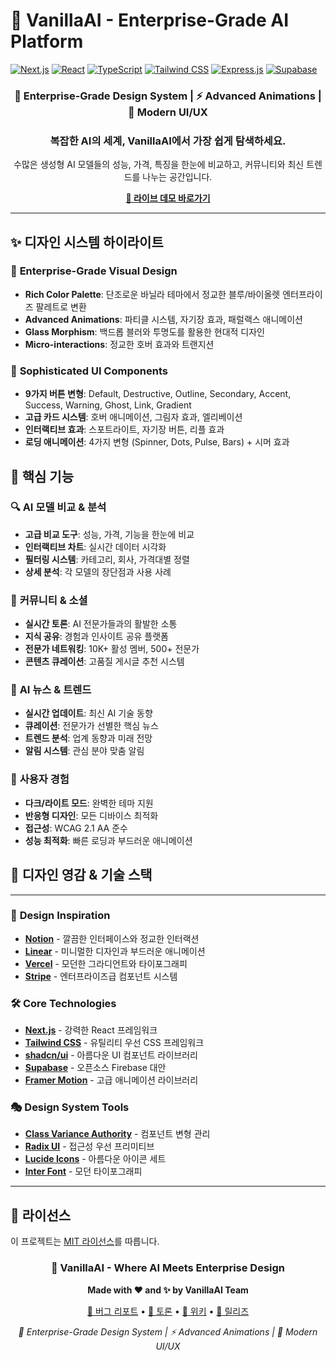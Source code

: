 # 🚀 VanillaAI - Enterprise-Grade AI Platform

[![Next.js](https://img.shields.io/badge/Next.js-15.2.4-black?style=for-the-badge&logo=next.js)](https://nextjs.org/)
[![React](https://img.shields.io/badge/React-19.0.0-61DAFB?style=for-the-badge&logo=react)](https://reactjs.org/)
[![TypeScript](https://img.shields.io/badge/TypeScript-5.0+-3178C6?style=for-the-badge&logo=typescript)](https://www.typescriptlang.org/)
[![Tailwind CSS](https://img.shields.io/badge/Tailwind_CSS-4.0+-06B6D4?style=for-the-badge&logo=tailwind-css)](https://tailwindcss.com/)
[![Express.js](https://img.shields.io/badge/Express.js-4.x-000000?style=for-the-badge&logo=express)](https://expressjs.com/)
[![Supabase](https://img.shields.io/badge/Supabase-Latest-3ECF8E?style=for-the-badge&logo=supabase)](https://supabase.com/)

<div align="center">
  <h3>🎨 Enterprise-Grade Design System | ⚡ Advanced Animations | 🌟 Modern UI/UX</h3>
  <h3><strong>복잡한 AI의 세계, VanillaAI에서 가장 쉽게 탐색하세요.</strong></h3>
  <p>수많은 생성형 AI 모델들의 성능, 가격, 특징을 한눈에 비교하고, 커뮤니티와 최신 트렌드를 나누는 공간입니다.</p>
  <strong><a href="[여기에-라이브-데모-URL-입력]" target="_blank">🚀 라이브 데모 바로가기</a></strong>
</div>

---

## ✨ 디자인 시스템 하이라이트

### 🎨 **Enterprise-Grade Visual Design**
- **Rich Color Palette**: 단조로운 바닐라 테마에서 정교한 블루/바이올렛 엔터프라이즈 팔레트로 변환
- **Advanced Animations**: 파티클 시스템, 자기장 효과, 패럴랙스 애니메이션
- **Glass Morphism**: 백드롭 블러와 투명도를 활용한 현대적 디자인
- **Micro-interactions**: 정교한 호버 효과와 트랜지션

### 🌟 **Sophisticated UI Components**
- **9가지 버튼 변형**: Default, Destructive, Outline, Secondary, Accent, Success, Warning, Ghost, Link, Gradient
- **고급 카드 시스템**: 호버 애니메이션, 그림자 효과, 엘리베이션
- **인터랙티브 효과**: 스포트라이트, 자기장 버튼, 리플 효과
- **로딩 애니메이션**: 4가지 변형 (Spinner, Dots, Pulse, Bars) + 시머 효과

## 🎯 핵심 기능

### 🔍 **AI 모델 비교 & 분석**
- **고급 비교 도구**: 성능, 가격, 기능을 한눈에 비교
- **인터랙티브 차트**: 실시간 데이터 시각화
- **필터링 시스템**: 카테고리, 회사, 가격대별 정렬
- **상세 분석**: 각 모델의 장단점과 사용 사례

### 💬 **커뮤니티 & 소셜**
- **실시간 토론**: AI 전문가들과의 활발한 소통
- **지식 공유**: 경험과 인사이트 공유 플랫폼
- **전문가 네트워킹**: 10K+ 활성 멤버, 500+ 전문가
- **콘텐츠 큐레이션**: 고품질 게시글 추천 시스템

### 📰 **AI 뉴스 & 트렌드**
- **실시간 업데이트**: 최신 AI 기술 동향
- **큐레이션**: 전문가가 선별한 핵심 뉴스
- **트렌드 분석**: 업계 동향과 미래 전망
- **알림 시스템**: 관심 분야 맞춤 알림

### 🎨 **사용자 경험**
- **다크/라이트 모드**: 완벽한 테마 지원
- **반응형 디자인**: 모든 디바이스 최적화
- **접근성**: WCAG 2.1 AA 준수
- **성능 최적화**: 빠른 로딩과 부드러운 애니메이션

## 🎨 디자인 영감 & 기술 스택
--- 
### 🌟 **Design Inspiration**
- **[Notion](https://notion.so)** - 깔끔한 인터페이스와 정교한 인터랙션
- **[Linear](https://linear.app)** - 미니멀한 디자인과 부드러운 애니메이션
- **[Vercel](https://vercel.com)** - 모던한 그라디언트와 타이포그래피
- **[Stripe](https://stripe.com)** - 엔터프라이즈급 컴포넌트 시스템

### 🛠️ **Core Technologies**
- **[Next.js](https://nextjs.org/)** - 강력한 React 프레임워크
- **[Tailwind CSS](https://tailwindcss.com/)** - 유틸리티 우선 CSS 프레임워크
- **[shadcn/ui](https://ui.shadcn.com/)** - 아름다운 UI 컴포넌트 라이브러리
- **[Supabase](https://supabase.com/)** - 오픈소스 Firebase 대안
- **[Framer Motion](https://framer.com/motion/)** - 고급 애니메이션 라이브러리

### 🎭 **Design System Tools**
- **[Class Variance Authority](https://cva.style/)** - 컴포넌트 변형 관리
- **[Radix UI](https://radix-ui.com/)** - 접근성 우선 프리미티브
- **[Lucide Icons](https://lucide.dev/)** - 아름다운 아이콘 세트
- **[Inter Font](https://rsms.me/inter/)** - 모던 타이포그래피

---

## 📄 라이선스

이 프로젝트는 [MIT 라이선스](LICENSE)를 따릅니다.

<div align="center">
  <h3>🚀 VanillaAI - Where AI Meets Enterprise Design</h3>
  <p><strong>Made with ❤️ and ✨ by VanillaAI Team</strong></p>
  <p>
    <a href="https://github.com/Catnap7/vanila_ai/issues">🐛 버그 리포트</a> •
    <a href="https://github.com/Catnap7/vanila_ai/discussions">💬 토론</a> •
    <a href="https://github.com/Catnap7/vanila_ai/wiki">📖 위키</a> •
    <a href="https://github.com/Catnap7/vanila_ai/releases">🎉 릴리즈</a>
  </p>

  <p><em>🎨 Enterprise-Grade Design System | ⚡ Advanced Animations | 🌟 Modern UI/UX</em></p>
</div>

